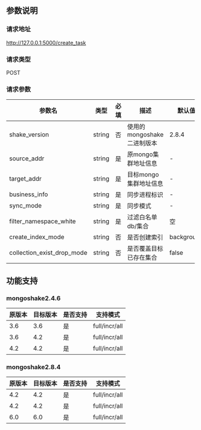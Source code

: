 参数说明
-------
### 请求地址
http://127.0.0.1:5000/create_task

### 请求类型
POST

### 请求参数
| 参数名      | 类型     | 必填 | 描述                 | 默认值        | 参考值                                     |
| ----------- |--------|----|--------------------|------------|-----------------------------------------|
| shake_version     | string | 否  | 使用的mongoshake二进制版本 | 2.8.4      | 2.4.6｜2.8.4                             |
| source_addr | string | 是  | 原mongo集群地址信息       | -          | mongodb://admin:xxxxxx@10.10.10.1:27017 |
| target_addr       | string | 是  | 目标mongo集群地址信息      | -          | mongodb://admin:xxxxxx@10.20.18.1:27017 |
| business_info       | string | 是  | 同步进程标识             | -          | my_important_data                       |
| sync_mode       | string | 是  | 同步模式               | -          | full/incr/all                           |
| filter_namespace_white       | string | 是  | 过滤白名单db/集合         | 空          | account.user;person.stu                 |
| create_index_mode       | string | 否  | 是否创建索引             | background | background/foreground/none              |
| collection_exist_drop_mode       | string | 否  | 是否覆盖目标已存在集合        | false      | true/false                |



功能支持
-------
### mongoshake2.4.6  
| 原版本      | 目标版本     | 是否支持 | 支持模式          |
| -----------|-----------|------|---------------|
| 3.6    | 3.6 | 是    | full/incr/all |
| 3.6    | 4.2 | 是    | full/incr/all |
| 4.2    | 4.2 | 是    | full/incr/all |

### mongoshake2.8.4
| 原版本      | 目标版本     | 是否支持 | 支持模式          |
| ----------- |-----------|------|---------------|
| 4.2     | 4.2 | 是    | full/incr/all |
| 4.2     | 4.2 | 是    | full/incr/all |
| 6.0     | 6.0 | 是    | full/incr/all |

